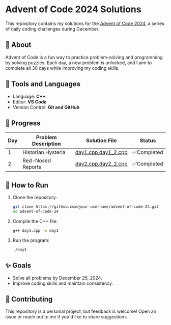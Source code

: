 # Advent of Code 2024 Solutions

   This repository contains my solutions for the [Advent of Code 2024](https://adventofcode.com/2024), a series of daily coding challenges during December.

   ## 📌 About
   Advent of Code is a fun way to practice problem-solving and programming by solving puzzles. Each day, a new problem is unlocked, and I aim to complete all 30 days while improving my coding skills.

   ## 🔧 Tools and Languages
   - Language: **C++**
   - Editor: **VS Code**
   - Version Control: **Git and GitHub**

   ## 🚀 Progress
   | Day  | Problem Description               | Solution File                                    | Status        |
   |------|-----------------------------------|--------------------------------------------------|---------------|
   | 1    |Historian Hysteria                 | [day1.cpp](./day1.cpp),[day1_2.cpp](./day1_2.cpp)|✅Completed    |  
   | 2    |Red-Nosed Reports                  | [day2.cpp](./day2.cpp),[day2_2.cpp](./day2_2.cpp)|✅Completed    |

   ## 📂 How to Run
   1. Clone the repository:
      ```bash
      git clone https://github.com/your-username/advent-of-code-24.git
      cd advent-of-code-24
      ```
   2. Compile the C++ file:
      ```bash
      g++ day1.cpp -o day1
      ```
   3. Run the program:
      ```bash
      ./day1
      ```

   ## ✨ Goals
   - Solve all problems by December 25, 2024.
   - Improve coding skills and maintain consistency.

   ## 🤝 Contributing
   This repository is a personal project, but feedback is welcome! Open an issue or reach out to me if you'd like to share suggestions.
